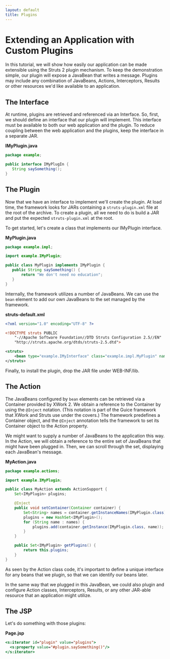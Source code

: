 ```yaml
---
layout: default
title: Plugins
---
```


# Extending an Application with Custom Plugins

In this tutorial, we will show how easily our application can be made extensible using the Struts 2 plugin mechanism. 
To keep the demonstration simple, our plugin will expose a JavaBean that writes a message. Plugins may include any 
combination of JavaBeans, Actions, Interceptors, Results or other resources we'd like available to an application. 

## The Interface

At runtime, plugins are retrieved and referenced via an Interface. So, first, we should define an interface that our 
plugin will implement. This interface must be available to both our web application and the plugin. To reduce coupling 
between the web application and the plugins, keep the interface in a separate JAR. 

**IMyPlugin.java**

```java
package example;

public interface IMyPlugIn {
   String saySomething();
}
```

## The Plugin

Now that we have an interface to implement we'll create the plugin. At load time, the framework looks for JARs 
containing a `struts-plugin.xml` file at the root of the archive. To create a plugin, all we need to do is build 
a JAR and put the expected `struts-plugin.xml` at the root. 

To get started, let's create a class that implements our IMyPlugin interface.

**MyPlugin.java**

```java
package example.impl;

import example.IMyPlugin; 

public class MyPlugin implements IMyPlugin {
   public String saySomething() {
       return "We don't need no education";
   }
}
```

Internally, the framework utilizes a number of JavaBeans. We can use the `bean` element to add our own JavaBeans 
to the set managed by the framework.

**struts-default.xml**

```xml
<?xml version="1.0" encoding="UTF-8" ?>

<!DOCTYPE struts PUBLIC
    "-//Apache Software Foundation//DTD Struts Configuration 2.5//EN"
    "http://struts.apache.org/dtds/struts-2.5.dtd">

<struts>
    <bean type="example.IMyInterface" class="example.impl.MyPlugin" name="myPlugin"/>
</struts>
```

Finally, to install the plugin, drop the JAR file under WEB-INF/lib.

## The Action

The JavaBeans configured by `bean` elements can be retrieved via a Container provided by XWork 2. We obtain 
a reference to the Container by using the `@Inject` notation. (This notation is part of the Guice framework that 
XWork and Struts use under the covers.) The framework predefines a Container object, and the `@Inject` annotation tells 
the framework to set its Container object to the Action property.

We might want to supply a number of JavaBeans to the application this way. In the Action, we will obtain a reference 
to the entire set of JavaBeans that might have been plugged in. Then, we can scroll through the set, displaying each 
JavaBean's message.

**MyAction.java**

```java
package example.actions;

import example.IMyPlugin;

public class MyAction extends ActionSupport {
    Set<IMyPlugin> plugins;

    @Inject
    public void setContainer(Container container) {
        Set<String> names = container.getInstanceNames(IMyPlugin.class);
        plugins = new HashSet<IMyPlugin>();
        for (String name : names) {
            plugins.add(container.getInstance(IMyPlugin.class, name));
        }
    }

    public Set<IMyPlugin> getPlugins() {
        return this.plugins;
    }
}
```

As seen by the Action class code, it's important to define a unique interface for any beans that we plugin, so that 
we can identify our beans later. 

In the same way that we plugged in this JavaBean, we could also plugin and configure Action classes, Interceptors, 
Results, or any other JAR-able resource that an application might utilize.

## The JSP

Let's do something with those plugins:

**Page.jsp**

```jsp
<s:iterator id="plugin" value="plugins">
  <s:property value="#plugin.saySomething()"/>
</s:iterator>
```
